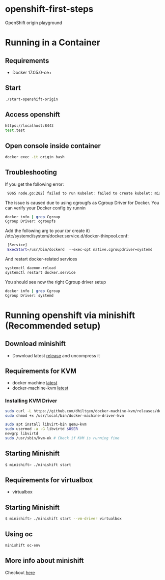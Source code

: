 # openshift-first-steps
OpenShift origin playground

# Running in a Container

## Requirements
- Docker 17.05.0-ce+

## Start
```sh
./start-openshift-origin
```

## Access openshift
```sh
https://localhost:8443
test,test
```
## Open console inside container
```sh
docker exec -it origin bash
```
## Troubleshooting

If you get the following error: 

```sh
 9065 node.go:282] failed to run Kubelet: failed to create kubelet: misconfiguration: kubelet cgroup driver: "systemd" is different from docker cgroup driver: "cgroupfs"
```
The issue is caused due to using cgrougfs as Cgroup Driver for Docker. You can verify your Docker config by runnin
```sh
docker info | grep Cgroup
Cgroup Driver: cgroupfs
```
Add the following arg to your (or create it) /etc/systemd/system/docker.service.d/docker-thinpool.conf:
```sh
 [Service]
 ExecStart=/usr/bin/dockerd  --exec-opt native.cgroupdriver=systemd
```

And restart docker-related services
```sh
systemctl daemon-reload
systemctl restart docker.service
```
You should see now the right Cgroup driver setup
```sh
docker info | grep Cgroup
Cgroup Driver: systemd
```

# Running openshift via minishift (Recommended setup)

## Download minishift

- Download latest [release](https://github.com/minishift/minishift/releases) and uncompress it

## Requirements for KVM
- docker machine [latest](https://github.com/docker/machine/releases)
- docker-machine-kvm [latest](https://github.com/dhiltgen/docker-machine-kvm/releases/)

### Installing KVM Driver
```sh
sudo curl -L https://github.com/dhiltgen/docker-machine-kvm/releases/download/v0.10.0/docker-machine-driver-kvm-ubuntu16.04 -o /usr/local/bin/docker-machine-driver-kvm
sudo chmod +x /usr/local/bin/docker-machine-driver-kvm
```
```sh
sudo apt install libvirt-bin qemu-kvm
sudo usermod -a -G libvirtd $USER
newgrp libvirtd
sudo /usr/sbin/kvm-ok # Check if KVM is running fine
``` 

## Starting Minishift
```sh
$ minishift> ./minishift start
```

## Requirements for virtualbox
- virtualbox

## Starting Minishift
```sh
$ minishift> ./minishift start --vm-driver virtualbox
```

## Using oc
```sh
minishift oc-env 
```

## More info about minishift
Checkout [here](https://docs.openshift.org/latest/minishift/using/managing-minishift.html)